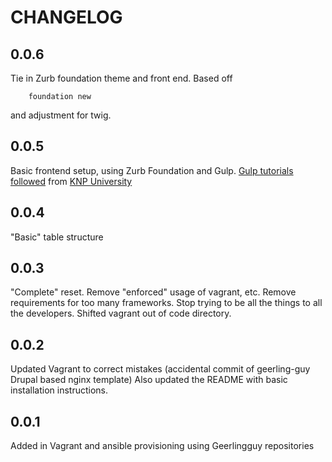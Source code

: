 CHANGELOG
=========

0.0.6
------

Tie in Zurb foundation theme and front end.  Based off 
```
    foundation new
```
and adjustment for twig.

0.0.5
------

Basic frontend setup, using Zurb Foundation and Gulp.  [Gulp tutorials followed](https://knpuniversity.com/screencast/gulp) from [KNP University](https://knpuniversity.com)

0.0.4
------

"Basic" table structure

0.0.3
------

"Complete" reset. Remove "enforced" usage of vagrant, etc. Remove requirements for too many frameworks.  Stop trying to be all the things to all the developers. Shifted vagrant out of code directory.

0.0.2
------
Updated  Vagrant to correct mistakes (accidental commit of geerling-guy Drupal based nginx template)
Also updated the README with basic installation instructions.

0.0.1
------
Added in Vagrant and ansible provisioning using Geerlingguy repositories
